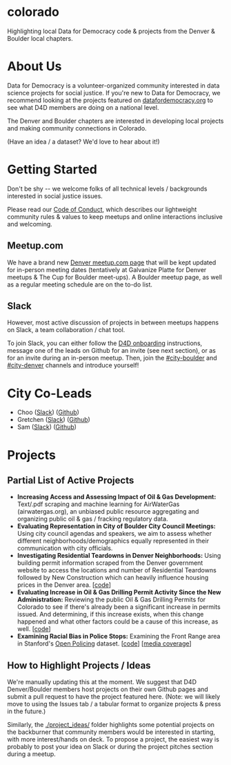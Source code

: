 # colorado
Highlighting local Data for Democracy code &amp; projects from the Denver & Boulder local chapters.

# About Us

Data for Democracy is a volunteer-organized community interested in data science projects for social justice.
If you're new to Data for Democracy, we recommend looking at the projects featured on [datafordemocracy.org](http://datafordemocracy.org/projects.html) to see what D4D members are doing on a national level.

The Denver and Boulder chapters are interested in developing local projects and making community connections in Colorado.

(Have an idea / a dataset? We'd love to hear about it!)

# Getting Started

Don't be shy -- we welcome folks of all technical levels / backgrounds interested in social justice issues.

Please read our [Code of Conduct](./CodeOfConduct.md), which describes our lightweight community rules & values to keep meetups and online interactions inclusive and welcoming.

## Meetup.com

We have a brand new [Denver meetup.com page](https://www.meetup.com/Data-for-Democracy-Denver/) that will be kept updated for in-person meeting dates (tentatively at Galvanize Platte for Denver meetups & The Cup for Boulder meet-ups). A Boulder meetup page, as well as a regular meeting schedule are on the to-do list.

## Slack

However, most active discussion of projects in between meetups happens on Slack, a team collaboration / chat tool.

To join Slack, you can either follow the [D4D onboarding](https://github.com/Data4Democracy/read-this-first) instructions, message one of the leads on Github for an invite (see next section), or as for an invite during an in-person meetup. Then, join the [#city-boulder](http://datafordemocracy.slack.com/messages/city-boulder)
and [#city-denver](http://datafordemocracy.slack.com/messages/city-denver) channels and introduce yourself!

# City Co-Leads

* Choo ([Slack](https://datafordemocracy.slack.com/messages/@chooliu/)) ([Github](https://github.com/chooliu/))
* Gretchen ([Slack](https://datafordemocracy.slack.com/messages/@gretchenriggs/)) ([Github](https://github.com/gretchenriggs))
* Sam ([Slack](https://datafordemocracy.slack.com/messages/@sam/)) ([Github](https://github.com/samzhang111))

# Projects

## Partial List of Active Projects

* **Increasing Access and Assessing Impact of Oil & Gas Development:** Text/.pdf scraping and machine learning for AirWaterGas (airwatergas.org), an unbiased public resource aggregating and organizing public oil & gas / fracking regulatory data.
* **Evaluating Representation in City of Boulder City Council Meetings:** Using city council agendas and speakers, we aim to assess whether different neighborhoods/demographics equally represented in their communication with city officials.
* **Investigating Residential Teardowns in Denver Neighborhoods:** Using building permit information scraped from the Denver government website to access the locations and number of Residential Teardowns followed by New Construction which can heavily influence housing prices in the Denver area. [[code](https://github.com/Data4Democracy/colorado/tree/master/denver_teardowns)]
* **Evaluating Increase in Oil & Gas Drilling Permit Activity Since the New Administration:** Reviewing the public Oil & Gas Drilling Permits for Colorado to see if there's already been a significant increase in permits issued.  And determining, if this increase exists, when this change happened and what other factors could be a cause of this increase, as well. [[code](https://github.com/gretchenriggs/Colorado_Oil_Gas_Permit_Analysis)]
* **Examining Racial Bias in Police Stops:** Examining the Front Range area in Stanford's [Open Policing](https://openpolicing.stanford.edu/data/) dataset. [[code](https://github.com/samzhang111/co-police-stops)] [[media coverage](http://news.kgnu.org/2017/07/resistance-radio-data-for-democracy-racial-disparities-in-police-traffic-stops/)]

## How to Highlight Projects / Ideas

We're manually updating this at the moment. We suggest that D4D Denver/Boulder members host projects on their own Github pages and submit a pull request to have the project featured here. (Note: we will likely move to using the Issues tab / a tabular format to organize projects & press in the future.)

Similarly,  the [./project_ideas/](./project_ideas) folder highlights some potential projects on the backburner that community members would be interested in starting, with more interest/hands on deck. To propose a project, the easiest way is probably to post your idea on Slack or during the project pitches section during a meetup.

